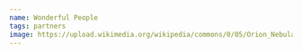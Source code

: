 ```yaml
---
name: Wonderful People
tags: partners
image: https://upload.wikimedia.org/wikipedia/commons/0/05/Orion_Nebulas_biggest_stars.jpg
---
```

